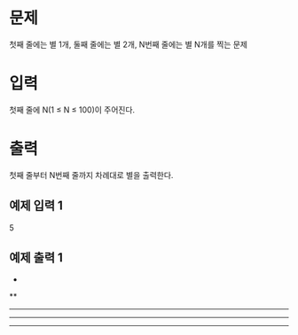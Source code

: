 문제
==============
첫째 줄에는 별 1개, 둘째 줄에는 별 2개, N번째 줄에는 별 N개를 찍는 문제

입력
==============
첫째 줄에 N(1 ≤ N ≤ 100)이 주어진다.

출력
=================
첫째 줄부터 N번째 줄까지 차례대로 별을 출력한다.

예제 입력 1 
-------------

5

예제 출력 1 
------------

*   
**   
***   
****   
*****
